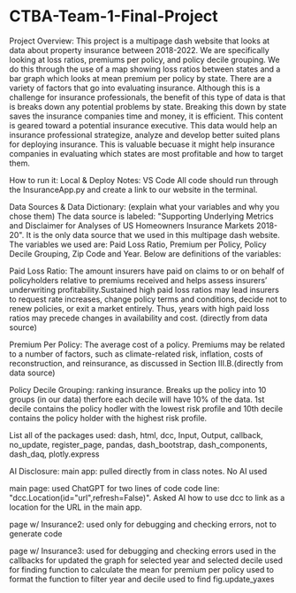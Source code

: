 ﻿# CTBA-Team-1-Final-Project

Project Overview: 
    This project is a multipage dash website that looks at data about property insurance between 2018-2022. We are specifically looking at loss ratios, premiums per policy, and policy decile grouping. We do this through the use of a map showing loss ratios between states and a bar graph which looks at mean premium per policy by state. There are a variety of factors that go into evaluating insurance. Although this is a challenge for insurance professionals, the benefit of this type of data is that is breaks down any potential problems by state. Breaking this down by state saves the insurance companies time and money, it is efficient. This content is geared toward a potential insurance executive. This data would help an insurance professional strategize, analyze and develop better suited plans for deploying insurance. This is valuable becuase it might help insurance companies in evaluating which states are most profitable and how to target them. 

How to run it: Local & Deploy Notes: VS Code
All code should run through the InsuranceApp.py and create a link to our website in the terminal.

Data Sources & Data Dictionary: (explain what your variables and why you chose them)
The data source is labeled: "Supporting Underlying Metrics and Disclaimer for Analyses of US Homeowners Insurance Markets 2018-20". It is the only data source that we used in this multipage dash website. The variables we used are: Paid Loss Ratio, Premium per Policy, Policy Decile Grouping, Zip Code and Year. Below are definitions of the variables: 
    
Paid Loss Ratio: The amount insurers have paid on claims to or on behalf of policyholders relative to premiums received and helps assess insurers’ underwriting profitability.Sustained high paid loss ratios may lead insurers to request rate increases, change policy terms and conditions, decide not to renew policies, or exit a market entirely.  Thus, years with high paid loss ratios may precede changes in availability and cost. (directly from data source)

Premium Per Policy: The average cost of a policy.  Premiums may be related to a number of factors, such as climate-related risk, inflation, costs of reconstruction, and reinsurance, as discussed in Section III.B.(directly from data source)

Policy Decile Grouping: ranking insurance. Breaks up the policy into 10 groups (in our data) therfore each decile will have 10% of the data. 1st decile contains the policy hodler with the lowest risk profile and 10th decile contains the policy holder with the highest risk profile. 

List all of the packages used: 
dash, html, dcc, Input, Output, callback, no_update, register_page, pandas, dash_bootstrap, dash_components, dash_daq, plotly.express

AI Disclosure:
main app:
pulled directly from in class notes. 
No AI used 
    
main page: used ChatGPT for two lines of code
code line: "dcc.Location(id="url",refresh=False)". Asked AI how to use dcc to link as a location for the URL in the main app. 
    
page w/ Insurance2: 
used only for debugging and checking errors, not to generate code
    
page w/ Insurance3:
used for debugging and checking errors 
used in the callbacks for updated the graph for selected year and selected decile 
used for finding function to calculate the mean for premium per policy
used to format the function to filter year and decile
used to find fig.update_yaxes

